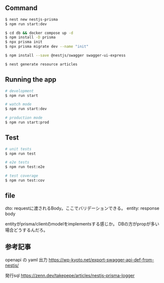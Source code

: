 ## Command

```bash
$ nest new nestjs-prisma
$ npm run start:dev

$ cd db && docker compose up -d
$ npm install -D prisma
$ npx prisma init
$ npx prisma migrate dev --name "init"

$ npm install --save @nestjs/swagger swagger-ui-express

$ nest generate resource articles
```

## Running the app

```bash
# development
$ npm run start

# watch mode
$ npm run start:dev

# production mode
$ npm run start:prod
```

## Test

```bash
# unit tests
$ npm run test

# e2e tests
$ npm run test:e2e

# test coverage
$ npm run test:cov
```

## file
dto: requestに渡されるBody。ここでバリデーションできる。
entity: response body

entityがprisma/clientのmodelをimplementsする感じか。
DBの方がpropが多い場合どうするんだろ。

## 参考記事
openapi の yaml 出力
https://wp-kyoto.net/export-swagger-api-def-from-nestjs/

発行sql
https://zenn.dev/takepepe/articles/nestjs-prisma-logger
